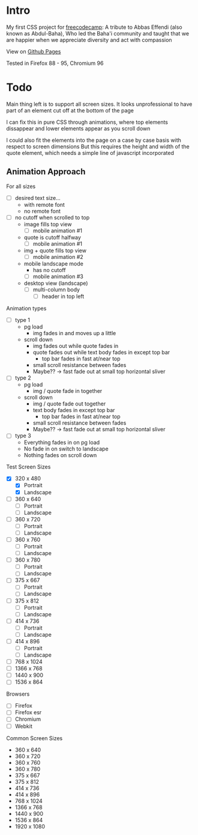 Intro
=====

My first CSS project for [freecodecamp](freecodecamp.org): A tribute to Abbas Effendi (also known as Abdul-Baha), Who led the Baha'i community and taught that we are happier when we appreciate diversity and act with compassion

View on [Github Pages](https://syntapy.github.io/fcc_tribute/)

Tested in Firefox 88 - 95, Chromium 96

Todo
====

Main thing left is to support all screen sizes. It looks unprofessional to have part of an element cut off at the bottom of the page

I can fix this in pure CSS through animations, where top elements dissappear and lower elements appear as you scroll down

I could also fit the elements into the page on a case by case basis with respect to screen dimensions
But this requires the height and width of the quote element, which needs a simple line of javascript incorporated

Animation Approach
------------------

For all sizes
- [ ] desired text size...
  - with remote font
  - no remote font
- [ ] no cutoff when scrolled to top
  - image fills top view
    - [ ] mobile animation #1
  - quote is cutoff halfway
    - [ ] mobile animation #1
  - img + quote fills top view
    - [ ] mobile animation #2
  - mobile landscape mode
    - has no cutoff
    - [ ] mobile animation #3
  - desktop view (landscape)
    - [ ] multi-column body
      - [ ] header in top left

Animation types
- [ ] type 1
  - pg load
    - img fades in and moves up a little
  - scroll down
    - img fades out while quote fades in
    - quote fades out while text body fades in except top bar
      - top bar fades in fast at/near top
    - small scroll resistance between fades
    - Maybe?? -> fast fade out at small top horizontal sliver 
- [ ] type 2
  - pg load
    - img / quote fade in together
  - scroll down
    - img / quote fade out together
    - text body fades in except top bar
      - top bar fades in fast at/near top
    - small scroll resistance between fades
    - Maybe?? -> fast fade out at small top horizontal sliver 
- [ ] type 3
  - Everything fades in on pg load
  - No fade in on switch to landscape
  - Nothing fades on scroll down

Test Screen Sizes
- [x] 320 x 480
  - [x] Portrait
  - [x] Landscape
- [ ] 360 x 640
  - [ ] Portrait
  - [ ] Landscape
- [ ] 360 x 720
  - [ ] Portrait
  - [ ] Landscape
- [ ] 360 x 760
  - [ ] Portrait
  - [ ] Landscape
- [ ] 360 x 780
  - [ ] Portrait
  - [ ] Landscape
- [ ] 375 x 667
  - [ ] Portrait
  - [ ] Landscape
- [ ] 375 x 812
  - [ ] Portrait
  - [ ] Landscape
- [ ] 414 x 736
  - [ ] Portrait
  - [ ] Landscape
- [ ] 414 x 896
  - [ ] Portrait
  - [ ] Landscape
- [ ] 768 x 1024
- [ ] 1366 x 768
- [ ] 1440 x 900
- [ ] 1536 x 864

Browsers
- [ ] Firefox
- [ ] Firefox esr
- [ ] Chromium
- [ ] Webkit

Common Screen Sizes
- 360 x 640
- 360 x 720
- 360 x 760
- 360 x 780
- 375 x 667
- 375 x 812
- 414 x 736
- 414 x 896
- 768 x 1024
- 1366 x 768
- 1440 x 900
- 1536 x 864
- 1920 x 1080
